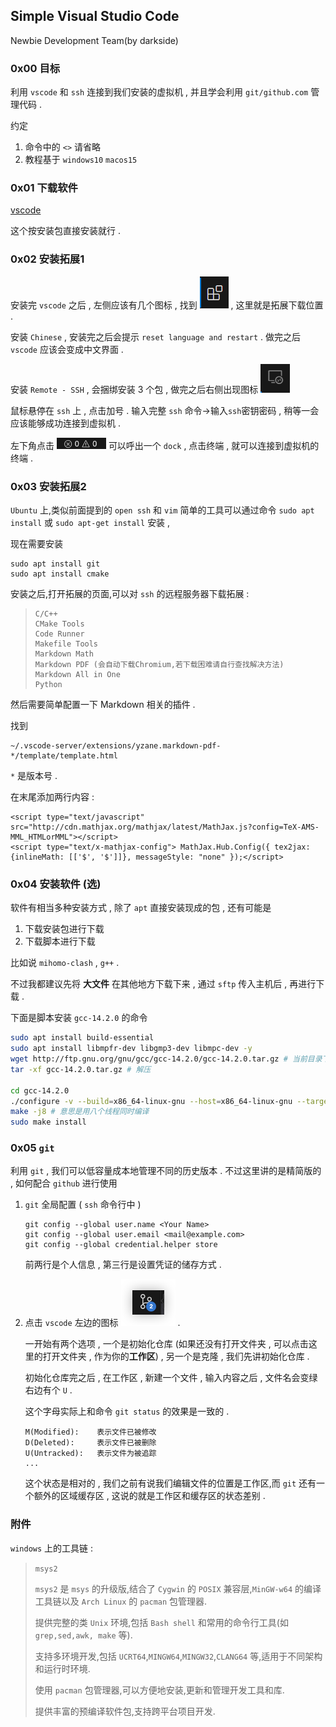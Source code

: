 ## Simple Visual Studio Code

Newbie Development Team(by darkside)

### 0x00 目标

利用 `vscode` 和 `ssh` 连接到我们安装的虚拟机 , 并且学会利用 `git/github.com` 管理代码 .

约定

1. 命令中的 `<>` 请省略
2. 教程基于 `windows10` `macos15`

### 0x01 下载软件

[vscode](https://code.visualstudio.com/)

这个按安装包直接安装就行 .

### 0x02 安装拓展1

安装完 `vscode` 之后 , 左侧应该有几个图标 , 找到 ![](2-1.png) , 这里就是拓展下载位置 .

安装 `Chinese` , 安装完之后会提示 `reset language and restart` . 做完之后 `vscode` 应该会变成中文界面 .

安装 `Remote - SSH` , 会捆绑安装 3 个包 , 做完之后右侧出现图标 ![](2-2.png)

鼠标悬停在 `ssh` 上 , 点击加号 . 输入完整 `ssh` 命令->输入`ssh`密钥密码 , 稍等一会应该能够成功连接到虚拟机 .

左下角点击 ![](2-3.png) 可以呼出一个 `dock` , 点击终端 , 就可以连接到虚拟机的终端 .

### 0x03 安装拓展2

`Ubuntu` 上,类似前面提到的 `open ssh` 和 `vim` 简单的工具可以通过命令 `sudo apt install` 或 `sudo apt-get install` 安装 ,

现在需要安装 

```
sudo apt install git
sudo apt install cmake
```

安装之后,打开拓展的页面,可以对 `ssh` 的远程服务器下载拓展 :

> ```
> C/C++
> CMake Tools
> Code Runner
> Makefile Tools
> Markdown Math
> Markdown PDF (会自动下载Chromium,若下载困难请自行查找解决方法)
> Markdown All in One
> Python
> ```

然后需要简单配置一下 Markdown 相关的插件 .

找到

```
~/.vscode-server/extensions/yzane.markdown-pdf-*/template/template.html
```

`*` 是版本号 .

在末尾添加两行内容 :

```htmp
<script type="text/javascript" src="http://cdn.mathjax.org/mathjax/latest/MathJax.js?config=TeX-AMS-MML_HTMLorMML"></script>
<script type="text/x-mathjax-config"> MathJax.Hub.Config({ tex2jax: {inlineMath: [['$', '$']]}, messageStyle: "none" });</script>
```

### 0x04 安装软件 (选)

软件有相当多种安装方式 , 除了 `apt` 直接安装现成的包 , 还有可能是 

1. 下载安装包进行下载
2. 下载脚本进行下载

比如说 `mihomo-clash` , `g++` . 

不过我都建议先将 **大文件** 在其他地方下载下来 , 通过 `sftp` 传入主机后 , 再进行下载 .

下面是脚本安装 `gcc-14.2.0` 的命令

```bash
sudo apt install build-essential
sudo apt install libmpfr-dev libgmp3-dev libmpc-dev -y
wget http://ftp.gnu.org/gnu/gcc/gcc-14.2.0/gcc-14.2.0.tar.gz # 当前目录下载 , 建议先下载再传入虚拟机 , 然后省略这条命令
tar -xf gcc-14.2.0.tar.gz # 解压

cd gcc-14.2.0
./configure -v --build=x86_64-linux-gnu --host=x86_64-linux-gnu --target=x86_64-linux-gnu --prefix=/usr/local/gcc-14.2.0 --enable-checking=release --enable-languages=c,c++ --disable-multilib --program-suffix=-14.2.0
make -j8 # 意思是用八个线程同时编译
sudo make install
```

### 0x05 `git`

利用 `git` , 我们可以低容量成本地管理不同的历史版本 . 不过这里讲的是精简版的 , 如何配合 `github` 进行使用 

1. `git` 全局配置 ( `ssh` 命令行中 )
   
   ```
   git config --global user.name <Your Name>
   git config --global user.email <mail@example.com>
   git config --global credential.helper store
   ```
   
   前两行是个人信息 , 第三行是设置凭证的储存方式 .
   
2. 点击 `vscode` 左边的图标 ![](2-4.png) .
   
   一开始有两个选项 , 一个是初始化仓库 (如果还没有打开文件夹 , 可以点击这里的打开文件夹 , 作为你的**工作区**) , 另一个是克隆 , 我们先讲初始化仓库 .
   
   初始化仓库完之后 , 在工作区 , 新建一个文件 , 输入内容之后 , 文件名会变绿 右边有个 `U` .
   
   这个字母实际上和命令 `git status` 的效果是一致的 . 
   
   ```
   M(Modified):    表示文件已被修改
   D(Deleted):     表示文件已被删除
   U(Untracked):   表示文件为被追踪
   ...
   ```
   
   这个状态是相对的 , 我们之前有说我们编辑文件的位置是工作区,而 `git` 还有一个额外的区域缓存区 , 这说的就是工作区和缓存区的状态差别 .
   
   

### 附件

`windows` 上的工具链 :

> `msys2`
> 
> `msys2` 是 `msys` 的升级版,结合了 `Cygwin` 的 `POSIX` 兼容层,`MinGW-w64` 的编译工具链以及 `Arch Linux` 的 `pacman` 包管理器.
> 
> 提供完整的类 `Unix` 环境,包括 `Bash shell` 和常用的命令行工具(如 `grep,sed,awk, make` 等).
> 
> 支持多环境开发,包括 `UCRT64`,`MINGW64`,`MINGW32`,`CLANG64` 等,适用于不同架构和运行时环境.
> 
> 使用 `pacman` 包管理器,可以方便地安装,更新和管理开发工具和库.
> 
> 提供丰富的预编译软件包,支持跨平台项目开发.